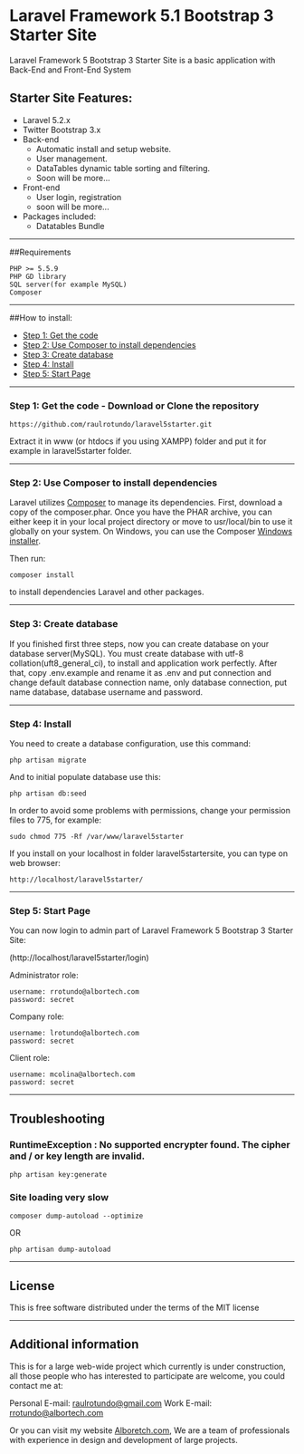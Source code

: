 # Laravel Framework 5.1  Bootstrap 3 Starter Site

Laravel Framework 5 Bootstrap 3 Starter Site is a basic application with Back-End and Front-End System

## Starter Site Features:
* Laravel 5.2.x
* Twitter Bootstrap 3.x
* Back-end
	* Automatic install and setup website.
	* User management.
    * DataTables dynamic table sorting and filtering.
    * Soon will be more...
* Front-end
	* User login, registration
	* soon will be more...
* Packages included:
	* Datatables Bundle

-----
##Requirements

	PHP >= 5.5.9
	PHP GD library
	SQL server(for example MySQL)
	Composer

-----
##How to install:
* [Step 1: Get the code](#step1)
* [Step 2: Use Composer to install dependencies](#step2)
* [Step 3: Create database](#step3)
* [Step 4: Install](#step4)
* [Step 5: Start Page](#step5)

-----
<a name="step1"></a>
### Step 1: Get the code - Download or Clone the repository
	
    https://github.com/raulrotundo/laravel5starter.git

Extract it in www (or htdocs if you using XAMPP) folder and put it for example in laravel5starter folder.

-----
<a name="step2"></a>
### Step 2: Use Composer to install dependencies

Laravel utilizes [Composer](http://getcomposer.org/) to manage its dependencies. First, download a copy of the composer.phar.
Once you have the PHAR archive, you can either keep it in your local project directory or move to
usr/local/bin to use it globally on your system.
On Windows, you can use the Composer [Windows installer](https://getcomposer.org/Composer-Setup.exe).

Then run:

    composer install

to install dependencies Laravel and other packages.

-----
<a name="step3"></a>
### Step 3: Create database

If you finished first three steps, now you can create database on your database server(MySQL). You must create database with utf-8 collation(uft8_general_ci), to install and application work perfectly.
After that, copy .env.example and rename it as .env and put connection and change default database connection name, only database connection, put name database, database username and password.

-----
<a name="step4"></a>
### Step 4: Install

You need to create a database configuration, use this command:

    php artisan migrate

And to initial populate database use this:

    php artisan db:seed

In order to avoid some problems with permissions, change your permission files to 775, for example:

	sudo chmod 775 -Rf /var/www/laravel5starter

If you install on your localhost in folder laravel5startersite, you can type on web browser:

	http://localhost/laravel5starter/

-----
<a name="step5"></a>
### Step 5: Start Page

You can now login to admin part of Laravel Framework 5 Bootstrap 3 Starter Site:

(http://localhost/laravel5starter/login)

Administrator role:

    username: rrotundo@albortech.com
    password: secret

Company role:

    username: lrotundo@albortech.com
    password: secret

Client role:    

	username: mcolina@albortech.com
    password: secret

-----
## Troubleshooting

### RuntimeException : No supported encrypter found. The cipher and / or key length are invalid.

    php artisan key:generate

### Site loading very slow

	composer dump-autoload --optimize
OR

    php artisan dump-autoload

-----
## License

This is free software distributed under the terms of the MIT license

-----
## Additional information

This is for a large web-wide project which currently is under construction, all those people who has interested to participate are welcome, you could contact me at:

Personal E-mail: raulrotundo@gmail.com
Work E-mail: rrotundo@albortech.com

Or you can visit my website [Alboretch.com](http://www.alboretch.com), We are a team of professionals with experience in design and development of large projects.